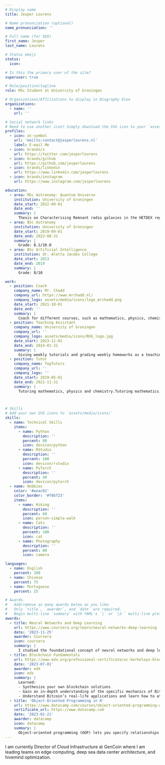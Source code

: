 ```yaml
---
# Display name
title: Jesper Lourens

# Name pronunciation (optional)
name_pronunciation: ''

# Full name (for SEO)
first_name: Jesper
last_name: Lourens

# Status emoji
status:
  icon: 

# Is this the primary user of the site?
superuser: true

# Role/position/tagline
role: MSc Student at University of Groningen

# Organizations/Affiliations to display in Biography blox
organizations:
  - name: ''
    url: ''

# Social network links
# Need to use another icon? Simply download the SVG icon to your `assets/media/icons/` folder.
profiles:
  - icon: at-symbol
    url: 'mailto:contact@jesperlourens.nl'
    label: E-mail Me
  - icon: brands/x
    url: https://twitter.com/jesperlourens
  - icon: brands/github
    url: https://github.com/jesperlourens
  - icon: brands/linkedin
    url: https://www.linkedin.com/jesperlourens
  - icon: brands/instagram
    url: https://www.instagram.com/jesperlourens

education:
  - area: MSc Astronomy: Quantum Universe
    institution: University of Groningen
    date_start: 2022-09-01
    date_end: ''
    summary: |
      Thesis on Characterising Remnant radio galaxies in the HETDEX region. Supervised by [Prof Raffaella Morganti](https://raffaellamorganti.wordpress.com/). 
  - area: BSc Astronomy
    institution: University of Groningen
    date_start: 2019-09-01
    date_end: 2022-08-31
    summary: |
      Grade: 8.2/10.0
  - area: BSc Artificial Intelligence
    institution: dr. Aletta Jacobs College
    date_start: 2013
    date_end: 2019
    summary: |
      Grade: 8/10

work:
  - position: Coach
    company_name: Mr. Chadd
    company_url: https://www.mrchadd.nl/
    company_logo: assets/media/icons/logo_mrchadd.png
    date_start: 2021-10-01
    date_end: ''
    summary: |
      Coach for different courses, such as mathematics, physics, chemistry and economics.
  - position: Teaching Assistant
    company_name: University of Groningen
    company_url: ''
    company_logo: assets/media/icons/RUG_logo.jpg
    date_start: 2023-11-01
    date_end: 2024-01-31
    summary: |
      Giving weekly tutorials and grading weekly homeworks as a teaching assistant for the course The Evolving Universe, part of the university minor Astronomy.
  - position: Tutor
    company_name: TopTutors
    company_url: ''
    company_logo: ''
    date_start: 2019-05-01
    date_end: 2021-11-31
    summary: |
      Tutoring mathematics, physics and chemistry.Tutoring mathematics, physics and chemistry.



# Skills
# Add your own SVG icons to `assets/media/icons/`
skills:
  - name: Technical Skills
    items:
      - name: Python
        description: ''
        percent: 80
        icon: devicon/python
      - name: RStudio
        description: ''
        percent: 100
        icon: devicon/rstudio
      - name: PyTorch
        description: ''
        percent: 40
        icon: devicon/pytorch
  - name: Hobbies
    color: '#eeac02'
    color_border: '#f0bf23'
    items:
      - name: Hiking
        description: ''
        percent: 60
        icon: person-simple-walk
      - name: Cats
        description: ''
        percent: 100
        icon: cat
      - name: Photography
        description: ''
        percent: 80
        icon: camera

languages:
  - name: English
    percent: 100
  - name: Chinese
    percent: 75
  - name: Portuguese
    percent: 25

# Awards.
#   Add/remove as many awards below as you like.
#   Only `title`, `awarder`, and `date` are required.
#   Begin multi-line `summary` with YAML's `|` or `|2-` multi-line prefix and indent 2 spaces below.
awards:
  - title: Neural Networks and Deep Learning
    url: https://www.coursera.org/learn/neural-networks-deep-learning
    date: '2023-11-25'
    awarder: Coursera
    icon: coursera
    summary: |
      I studied the foundational concept of neural networks and deep learning. By the end, I was familiar with the significant technological trends driving the rise of deep learning; build, train, and apply fully connected deep neural networks; implement efficient (vectorized) neural networks; identify key parameters in a neural network’s architecture; and apply deep learning to your own applications.
  - title: Blockchain Fundamentals
    url: https://www.edx.org/professional-certificate/uc-berkeleyx-blockchain-fundamentals
    date: '2023-07-01'
    awarder: edX
    icon: edx
    summary: |
      Learned:
      - Synthesize your own blockchain solutions
      - Gain an in-depth understanding of the specific mechanics of Bitcoin
      - Understand Bitcoin’s real-life applications and learn how to attack and destroy Bitcoin, Ethereum, smart contracts and Dapps, and alternatives to Bitcoin’s Proof-of-Work consensus algorithm
  - title: 'Object-Oriented Programming in R'
    url: https://www.datacamp.com/courses/object-oriented-programming-with-s3-and-r6-in-r
    certificate_url: https://www.datacamp.com
    date: '2023-01-21'
    awarder: datacamp
    icon: datacamp
    summary: |
      Object-oriented programming (OOP) lets you specify relationships between functions and the objects that they can act on, helping you manage complexity in your code. This is an intermediate level course, providing an introduction to OOP, using the S3 and R6 systems. S3 is a great day-to-day R programming tool that simplifies some of the functions that you write. R6 is especially useful for industry-specific analyses, working with web APIs, and building GUIs.
---
```


I am currently Director of Cloud Infrastructure at GenCoin where I am leading teams on edge computing, deep sea data center architecture, and hivemind optimization.
